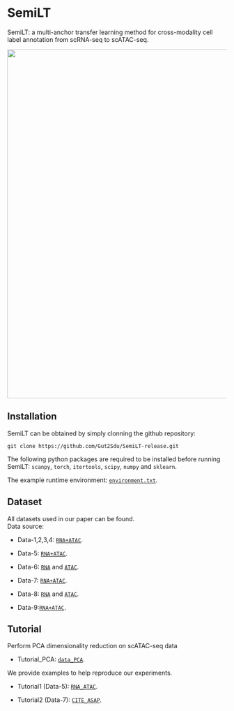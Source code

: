 # SemiLT
SemiLT: a multi-anchor transfer learning method for cross-modality cell label annotation from scRNA-seq to scATAC-seq.<br>

<img src="https://github.com/Gut2Sdu/SemiLT/blob/main/Supplementary%20Information/Fig-1_00.jpg" width="800px">

## Installation

SemiLT can be obtained by simply clonning the github repository:

```
git clone https://github.com/Gut2Sdu/SemiLT-release.git
```

The following python packages are required to be installed before running SemiLT: 
`scanpy`, `torch`, `itertools`, `scipy`, `numpy` and `sklearn`.

The example runtime environment: [`environment.txt`](https://github.com/Gut2Sdu/SemiLT-release/blob/main/environment.txt).<br>

## Dataset
All datasets used in our paper can be found.<br>
Data source: <br>

* Data-1,2,3,4: [`RNA+ATAC`](https://www.ncbi.nlm.nih.gov/geo/query/acc.cgi?acc=GSE194122).<br>

* Data-5: [`RNA+ATAC`](https://github.com/caokai1073/uniPort).<br>

* Data-6: [`RNA`](https://tabula-muris.ds.czbiohub.org/) and [`ATAC`](https://atlas.gs.washington.edu/mouse-atac/).<br>

* Data-7: [`RNA+ATAC`](https://github.com/SydneyBioX/scJoint).<br>

* Data-8: [`RNA`](https://github.com/dpeerlab/Palantir/) and [`ATAC`](https://gitlab.com/cvejic-group/integrative-scrna-scatac-human-foetal).<br>

* Data-9:[`RNA+ATAC`](https://stuartlab.org/signac/articles/pbmc_vignette).

## Tutorial
Perform PCA dimensionality reduction on scATAC-seq data
* Tutorial_PCA: [`data_PCA`](https://github.com/Gut2Sdu/SemiLT-release/blob/main/tutorial/data_PCA.ipynb).<br>

We provide examples to help reproduce our experiments.<br>
* Tutorial1 (Data-5): [`RNA_ATAC`](https://github.com/Gut2Sdu/SemiLT-release/blob/main/tutorial/RNA-seq%20and%20ATAC-seq%20integration%20using%20SemiLT.ipynb).<br>

* Tutorial2 (Data-7): [`CITE_ASAP`](https://github.com/Gut2Sdu/SemiLT-release/blob/main/tutorial/CITE-seq%20and%20ASAP-seq%20integration%20using%20SemiLT.ipynb).<br>
